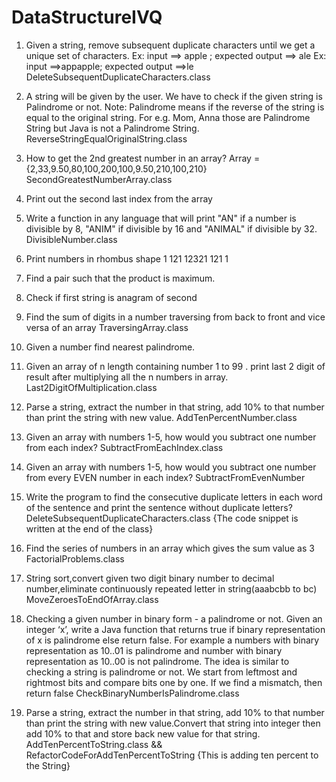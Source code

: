 # DataStructureIVQ

1. Given a string, remove subsequent duplicate characters until we get a unique set of characters.
  Ex: input ==> apple ; expected output ==> ale Ex: input ==>appapple; expected output ==>le
    DeleteSubsequentDuplicateCharacters.class

2. A string will be given by the user.
    We have to check if the given string is Palindrome or not.
    Note: Palindrome means if the reverse of the string is equal to the original string.
    For e.g. Mom, Anna those are Palindrome String but Java is not a Palindrome String.
        ReverseStringEqualOriginalString.class

3.  How to get the 2nd greatest number in an array?
     Array = {2,33,9.50,80,100,200,100,9.50,210,100,210}
        SecondGreatestNumberArray.class
    
4. Print out the second last index from the array

5. Write a function in any language that will print "AN" if a number is divisible by 8, 
   "ANIM" if divisible by 16 and "ANIMAL" if divisible by 32.
         DivisibleNumber.class
   
6. Print numbers in rhombus shape 1 121 12321 121 1
   
6. Find a pair such that the product is maximum.

7. Check if first string is anagram of second

8. Find the sum of digits in a number traversing from back to front and vice versa of an array
      TraversingArray.class
   
9. Given a number find nearest palindrome.

10. Given an array of n length containing number 1 to 99 . print last 2 digit of result after multiplying all the n numbers in array.
        Last2DigitOfMultiplication.class
    
11. Parse a string, extract the number in that string, add 10% to that number than print the string with new value.
        AddTenPercentNumber.class
    
12. Given an array with numbers 1-5, how would you subtract one number from each index?
        SubtractFromEachIndex.class
    
13. Given an array with numbers 1-5, how would you subtract one number from every EVEN number in each index?
        SubtractFromEvenNumber
    
14. Write the program to find the consecutive duplicate letters in each word of the sentence and print the sentence without duplicate letters?
        DeleteSubsequentDuplicateCharacters.class {The code snippet is written at the end of the class}
    
15. Find the series of numbers in an array which gives the sum value as 3
        FactorialProblems.class
    
16. String sort,convert given two digit binary number to decimal number,eliminate continuously repeated letter in string(aaabcbb to bc)
        MoveZeroesToEndOfArray.class
    
17. Checking a given number in binary form - a palindrome or not.
    Given an integer ‘x’, write a Java function that returns true if binary representation of x is palindrome else return false.
    For example a numbers with binary representation as 10..01 is palindrome and number with binary representation as 10..00 is not palindrome.
    The idea is similar to checking a string is palindrome or not. We start from leftmost and rightmost bits and compare bits one by one. If we find a mismatch, then return false
            CheckBinaryNumberIsPalindrome.class
    
18. Parse a string, extract the number in that string, add 10% to that number than print the string with new value.Convert that string into integer then add 10% to that and store back new value for that string.
        AddTenPercentToString.class && RefactorCodeForAddTenPercentToString {This is adding ten percent to the String}